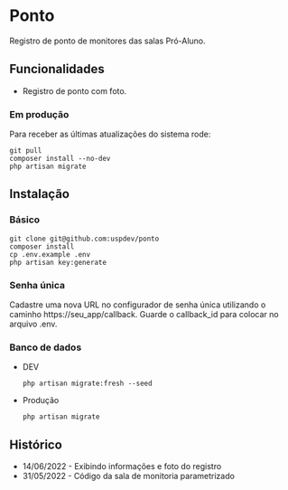 # Ponto

Registro de ponto de monitores das salas Pró-Aluno.
## Funcionalidades

* Registro de ponto com foto.

### Em produção

Para receber as últimas atualizações do sistema rode:

    git pull
    composer install --no-dev
    php artisan migrate


## Instalação

### Básico

    git clone git@github.com:uspdev/ponto
    composer install
    cp .env.example .env
    php artisan key:generate

### Senha única

Cadastre uma nova URL no configurador de senha única utilizando o caminho https://seu_app/callback. Guarde o callback_id para colocar no arquivo .env.

### Banco de dados

* DEV

    `php artisan migrate:fresh --seed`

* Produção

    `php artisan migrate`

## Histórico

- 14/06/2022 - Exibindo informações e foto do registro
- 31/05/2022 - Código da sala de monitoria parametrizado
